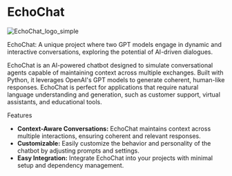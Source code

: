 # EchoChat

![EchoChat_logo_simple](https://github.com/user-attachments/assets/9d46fa73-6559-4c7e-9064-5afe882f5b19)

EchoChat: A unique project where two GPT models engage in dynamic and interactive conversations, exploring the potential of AI-driven dialogues.

EchoChat is an AI-powered chatbot designed to simulate conversational agents capable of maintaining context across multiple exchanges. Built with Python, it leverages OpenAI's GPT models to generate coherent, human-like responses. EchoChat is perfect for applications that require natural language understanding and generation, such as customer support, virtual assistants, and educational tools.

Features
- **Context-Aware Conversations:** EchoChat maintains context across multiple interactions, ensuring coherent and relevant responses.
-  **Customizable:** Easily customize the behavior and personality of the chatbot by adjusting prompts and settings.
- **Easy Integration:** Integrate EchoChat into your projects with minimal setup and dependency management.


